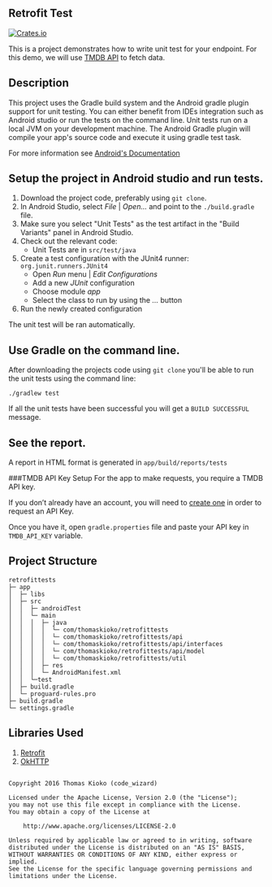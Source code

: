 Retrofit Test 
--------------------

[![Crates.io](https://img.shields.io/crates/l/rustc-serialize.svg?maxAge=2592000)]()

This is a project demonstrates how to write unit test for your endpoint. For this demo, we will use 
[TMDB API](https://www.themoviedb.org/account/signup)  to fetch data.

## Description


This project uses the Gradle build system and the Android gradle plugin support for unit testing.
You can either benefit from IDEs integration such as Android studio or run the tests on the command
line.
Unit tests run on a local JVM on your development machine. The Android Gradle plugin will compile your app's source code and execute it using gradle test task. 

For more information see [Android's Documentation](http://tools.android.com/tech-docs/unit-testing-support)

## Setup the project in Android studio and run tests.

1. Download the project code, preferably using `git clone`.
2. In Android Studio, select *File* | *Open...* and point to the `./build.gradle` file.
3. Make sure you select "Unit Tests" as the test artifact in the "Build Variants" panel in Android Studio. 
4. Check out the relevant code:
    * Unit Tests are in `src/test/java`
5. Create a test configuration with the JUnit4 runner: `org.junit.runners.JUnit4`
    * Open *Run* menu | *Edit Configurations*
    * Add a new *JUnit* configuration
    * Choose module *app*
    * Select the class to run by using the *...* button
6. Run the newly created configuration

The unit test will be ran automatically.

## Use Gradle on the command line.

After downloading the projects code using `git clone` you'll be able to run the
unit tests using the command line:

    ./gradlew test

If all the unit tests have been successful you will get a `BUILD SUCCESSFUL`
message.

## See the report.

A report in HTML format is generated in `app/build/reports/tests`

###TMDB API Key Setup
For the app to make requests, you require a TMDB API key. 

If you don’t already have an account, you will need to [create one](https://www.themoviedb.org/account/signup) 
in order to request an API Key.

Once you have it, open `gradle.properties` file and paste your API key in `TMDB_API_KEY` variable.

## Project Structure
    retrofittests
    ├─ app
    │  ├─ libs
    │  ├─ src
    │  │  ├─ androidTest
    │  │  └─ main
    │  │  │  ├─ java
    │  │  │  │  └─ com/thomaskioko/retrofittests
    │  │  │  │  └─ com/thomaskioko/retrofittests/api
    │  │  │  │  └─ com/thomaskioko/retrofittests/api/interfaces
    │  │  │  │  └─ com/thomaskioko/retrofittests/api/model
    │  │  │  │  └─ com/thomaskioko/retrofittests/util
    │  │  │  ├─ res
    │  │  │  └─ AndroidManifest.xml
    │  │  └─test
    │  ├─ build.gradle
    │  └─ proguard-rules.pro
    ├─ build.gradle
    └─ settings.gradle

## Libraries Used
 1. [Retrofit](http://square.github.io/retrofit/)
 2. [OkHTTP](http://square.github.io/okhttp/)
 

```

Copyright 2016 Thomas Kioko (code_wizard)

Licensed under the Apache License, Version 2.0 (the "License");
you may not use this file except in compliance with the License.
You may obtain a copy of the License at

    http://www.apache.org/licenses/LICENSE-2.0

Unless required by applicable law or agreed to in writing, software
distributed under the License is distributed on an "AS IS" BASIS,
WITHOUT WARRANTIES OR CONDITIONS OF ANY KIND, either express or implied.
See the License for the specific language governing permissions and
limitations under the License.
